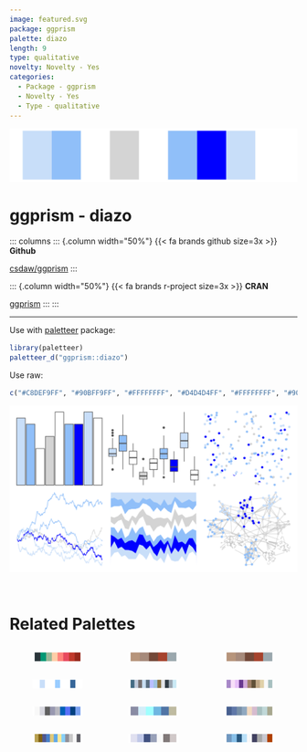 ```yaml
---
image: featured.svg
package: ggprism
palette: diazo
length: 9
type: qualitative
novelty: Novelty - Yes
categories:
  - Package - ggprism
  - Novelty - Yes
  - Type - qualitative
---
```


![](featured.svg)

# ggprism - diazo 

::: columns
::: {.column width="50%"}
{{< fa brands github size=3x >}}
**Github**

[csdaw/ggprism](https://github.com/csdaw/ggprism)
:::

::: {.column width="50%"}
{{< fa brands r-project size=3x >}}
**CRAN**

[ggprism](https://CRAN.R-project.org/package=ggprism)
:::
:::

<hr> 

Use with [paletteer](https://emilhvitfeldt.github.io/paletteer/) package:

```r
library(paletteer)
paletteer_d("ggprism::diazo")
```

Use raw:

```r
c("#C8DEF9FF", "#90BFF9FF", "#FFFFFFFF", "#D4D4D4FF", "#FFFFFFFF", "#90BFF9FF", "#0000FFFF", "#C8DEF9FF", "#FFFFFFFF")
``` 

![](examples.png) 

<br>

# Related Palettes

<div class="list" style="display: grid; grid-template-columns: auto auto auto;"> <figure class="figure">
<a href="../../awtools/a_palette/"> <img src="../../awtools/a_palette/featured.svg" style="width: 100%;" class="figure-img"></a>
</figure> <figure class="figure">
<a href="../../ButterflyColors/hamadryas_feronia/"> <img src="../../ButterflyColors/hamadryas_feronia/featured.svg" style="width: 100%;" class="figure-img"></a>
</figure> <figure class="figure">
<a href="../../ButterflyColors/hamadryas_feronia/"> <img src="../../ButterflyColors/hamadryas_feronia/featured.svg" style="width: 100%;" class="figure-img"></a>
</figure> <figure class="figure">
<a href="../../ggprism/blueprint2/"> <img src="../../ggprism/blueprint2/featured.svg" style="width: 100%;" class="figure-img"></a>
</figure> <figure class="figure">
<a href="../../PrettyCols/Winter/"> <img src="../../PrettyCols/Winter/featured.svg" style="width: 100%;" class="figure-img"></a>
</figure> <figure class="figure">
<a href="../../palettetown/venomoth/"> <img src="../../palettetown/venomoth/featured.svg" style="width: 100%;" class="figure-img"></a>
</figure> <figure class="figure">
<a href="../../palettetown/lugia/"> <img src="../../palettetown/lugia/featured.svg" style="width: 100%;" class="figure-img"></a>
</figure> <figure class="figure">
<a href="../../DresdenColor/colddays/"> <img src="../../DresdenColor/colddays/featured.svg" style="width: 100%;" class="figure-img"></a>
</figure> <figure class="figure">
<a href="../../nord/afternoon_prarie/"> <img src="../../nord/afternoon_prarie/featured.svg" style="width: 100%;" class="figure-img"></a>
</figure> <figure class="figure">
<a href="../../palettetown/hitmontop/"> <img src="../../palettetown/hitmontop/featured.svg" style="width: 100%;" class="figure-img"></a>
</figure> <figure class="figure">
<a href="../../palettetown/dewgong/"> <img src="../../palettetown/dewgong/featured.svg" style="width: 100%;" class="figure-img"></a>
</figure> <figure class="figure">
<a href="../../palettetown/pupitar/"> <img src="../../palettetown/pupitar/featured.svg" style="width: 100%;" class="figure-img"></a>
</figure> 
</div>
